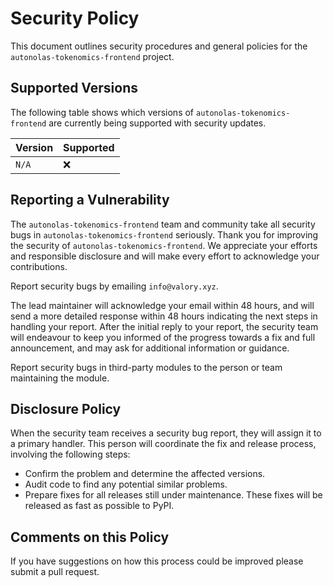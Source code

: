 # Security Policy

This document outlines security procedures and general policies for the `autonolas-tokenomics-frontend` project.

## Supported Versions

The following table shows which versions of `autonolas-tokenomics-frontend` are currently being supported with security updates.

| Version | Supported          |
| ------- | ------------------ |
| `N/A`   | :x:                |

## Reporting a Vulnerability

The `autonolas-tokenomics-frontend` team and community take all security bugs in `autonolas-tokenomics-frontend` seriously. Thank you for improving the security of `autonolas-tokenomics-frontend`. We appreciate your efforts and responsible disclosure and will make every effort to acknowledge your contributions.

Report security bugs by emailing `info@valory.xyz`.

The lead maintainer will acknowledge your email within 48 hours, and will send a more detailed response within 48 hours indicating the next steps in handling your report. After the initial reply to your report, the security team will endeavour to keep you informed of the progress towards a fix and full announcement, and may ask for additional information or guidance.

Report security bugs in third-party modules to the person or team maintaining the module.

## Disclosure Policy

When the security team receives a security bug report, they will assign it to a primary handler. This person will coordinate the fix and release process, involving the following steps:

- Confirm the problem and determine the affected versions.
- Audit code to find any potential similar problems.
- Prepare fixes for all releases still under maintenance. These fixes will be released as fast as possible to PyPI.

## Comments on this Policy

If you have suggestions on how this process could be improved please submit a pull request.
